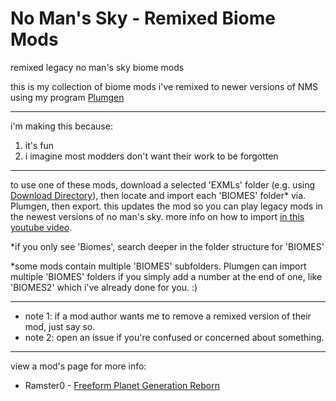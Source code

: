 # No Man's Sky - Remixed Biome Mods
remixed legacy no man's sky biome mods

this is my collection of biome mods i've remixed to newer versions of NMS using my program [Plumgen](https://github.com/SunnySummit/PLUMGEN)

---

i'm making this because:
1. it's fun
2. i imagine most modders don't want their work to be forgotten

---

to use one of these mods, download a selected 'EXMLs' folder (e.g. using [Download Directory](https://download-directory.github.io/)), then locate and import each 'BIOMES' folder* via. Plumgen, then export. this updates the mod so you can play legacy mods in the newest versions of no man's sky. more info on how to import [in this youtube video](https://youtu.be/zzaeyRAobOQ?t=450).

*if you only see 'Biomes', search deeper in the folder structure for 'BIOMES'

*some mods contain multiple 'BIOMES' subfolders. Plumgen can import multiple 'BIOMES' folders if you simply add a number at the end of one, like 'BIOMES2' which i've already done for you. :)

---

- note 1: if a mod author wants me to remove a remixed version of their mod, just say so.
- note 2: open an issue if you're confused or concerned about something.

---

view a mod's page for more info:

- Ramster0 - [Freeform Planet Generation Reborn](https://www.nexusmods.com/nomanssky/mods/2797)
